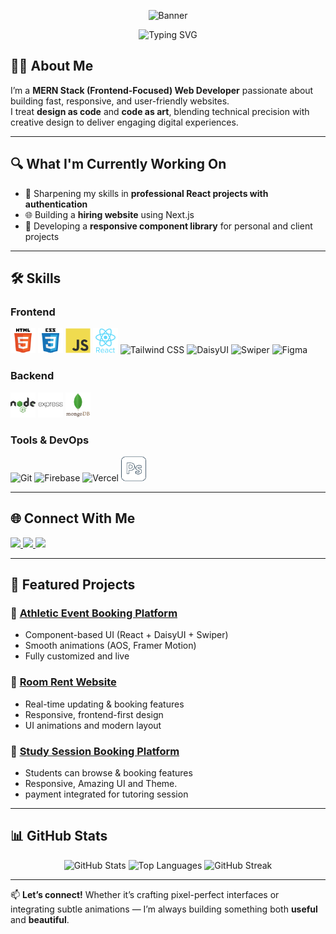 <!-- Banner Image -->
<p align="center">
  <img src="https://i.ibb.co/4n7YQVYt/Black-and-Yellow-Web-Developer-Linked-In-Banner-2.png" alt="Banner" />
</p>

<div align="center">
  <img src="https://readme-typing-svg.herokuapp.com?font=Fira+Code&size=30&pause=1000&color=BFBEBB&center=true&vCenter=true&width=600&lines=Hi+%F0%9F%91%8B,+I'm+MD+Mobarak+Hosen!;A+Passionate+MERN+Stack+Developer;Turning+Dreams+into+Dynamic+Websites!;Welcome+to+My+GitHub+Profile!" alt="Typing SVG" />
</div>

## 🧑‍💻 About Me
I’m a **MERN Stack (Frontend-Focused) Web Developer** passionate about building fast, responsive, and user-friendly websites.  
I treat **design as code** and **code as art**, blending technical precision with creative design to deliver engaging digital experiences.

---

## 🔍 What I'm Currently Working On
- 🚀 Sharpening my skills in **professional React projects with authentication**
- 🌐 Building a **hiring website** using Next.js
- 📱 Developing a **responsive component library** for personal and client projects

---

## 🛠 Skills

### **Frontend**
<p>
  <img src="https://raw.githubusercontent.com/devicons/devicon/master/icons/html5/html5-original-wordmark.svg" alt="HTML5" width="40" height="40" />
  <img src="https://raw.githubusercontent.com/devicons/devicon/master/icons/css3/css3-original-wordmark.svg" alt="CSS3" width="40" height="40" />
  <img src="https://raw.githubusercontent.com/devicons/devicon/master/icons/javascript/javascript-original.svg" alt="JavaScript" width="40" height="40" />
  <img src="https://raw.githubusercontent.com/devicons/devicon/master/icons/react/react-original-wordmark.svg" alt="React" width="40" height="40" />
  <img src="https://www.vectorlogo.zone/logos/tailwindcss/tailwindcss-icon.svg" alt="Tailwind CSS" width="40" height="40" />
  <img src="https://daisyui.com/favicon-512.png" alt="DaisyUI" width="40" height="40" />
  <img src="https://swiperjs.com/images/swiper-logo.svg" alt="Swiper" width="40" height="40" />
  <img src="https://www.vectorlogo.zone/logos/figma/figma-icon.svg" alt="Figma" width="40" height="40" />
</p>

### **Backend**
<p>
  <img src="https://raw.githubusercontent.com/devicons/devicon/master/icons/nodejs/nodejs-original-wordmark.svg" alt="Node.js" width="40" height="40" />
  <img src="https://raw.githubusercontent.com/devicons/devicon/master/icons/express/express-original-wordmark.svg" alt="Express" width="40" height="40" />
  <img src="https://raw.githubusercontent.com/devicons/devicon/master/icons/mongodb/mongodb-original-wordmark.svg" alt="MongoDB" width="40" height="40" />
</p>

### **Tools & DevOps**
<p>
  <img src="https://git-scm.com/images/logos/downloads/Git-Icon-1788C.png" alt="Git" width="40" height="40" />
  <img src="https://www.vectorlogo.zone/logos/firebase/firebase-icon.svg" alt="Firebase" width="40" height="40" />
  <img src="https://www.vectorlogo.zone/logos/vercel/vercel-icon.svg" alt="Vercel" width="40" height="40" />
  <img src="https://raw.githubusercontent.com/devicons/devicon/master/icons/photoshop/photoshop-line.svg" alt="Photoshop" width="40" height="40" />
</p>

---

## 🌐 Connect With Me
<p>
  <a href="https://github.com/mhskdr" target="_blank">
    <img src="https://img.shields.io/badge/GitHub-%23181717.svg?style=for-the-badge&logo=github&logoColor=white" />
  </a>
  <a href="https://linkedin.com/in/mdmobarakhosen" target="_blank">
    <img src="https://img.shields.io/badge/LinkedIn-%230A66C2.svg?style=for-the-badge&logo=linkedin&logoColor=white" />
  </a>
  <a href="mailto:mobarakhosen096@gmail.com" target="_blank">
    <img src="https://img.shields.io/badge/Gmail-D14836.svg?style=for-the-badge&logo=gmail&logoColor=white" />
  </a>
</p>

---

## 📌 Featured Projects

### 🔗 [Athletic Event Booking Platform](https://athleticas.netlify.app)
- Component-based UI (React + DaisyUI + Swiper)  
- Smooth animations (AOS, Framer Motion)  
- Fully customized and live

### 🔗 [Room Rent Website](https://roomie-connect.netlify.app/)
- Real-time updating & booking features  
- Responsive, frontend-first design  
- UI animations and modern layout

### 🔗 [Study Session Booking Platform](https://edusync-6d3dc.web.app)
- Students can browse & booking features  
- Responsive, Amazing UI and Theme.  
- payment integrated for tutoring session
---

## 📊 GitHub Stats
<p align="center">
  <img src="https://github-readme-stats.vercel.app/api?username=mhskdr&show_icons=true&theme=tokyonight" alt="GitHub Stats" />
  <img src="https://github-readme-stats.vercel.app/api/top-langs?username=mhskdr&show_icons=true&layout=compact&theme=tokyonight" alt="Top Languages" />
  <img src="https://github-readme-streak-stats.herokuapp.com/?user=mhskdr&theme=tokyonight" alt="GitHub Streak" />
</p>

---

📫 **Let’s connect!** Whether it’s crafting pixel-perfect interfaces or integrating subtle animations — I’m always building something both **useful** and **beautiful**.
